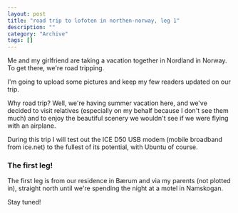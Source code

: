 ```yaml
--- 
layout: post 
title: "road trip to lofoten in northen-norway, leg 1"
description: ""
category: "Archive"
tags: []
---  
```

<p>Me and my girlfriend are taking a vacation together in Nordland in Norway. To get there, we're road tripping.</p> <p>I'm going to upload some pictures and keep my few readers updated on our trip.</p> <p>Why road trip? Well, we're having summer vacation here, and we've decided to visit relatives (especially on my behalf because I don't see them much) and to enjoy the beautiful scenery we wouldn't see if we were flying with an airplane. </p> <p>During this trip I will test out the ICE D50 USB modem (mobile broadband from ice.net) to the fullest of its potential, with Ubuntu of course.</p> <h3>The first leg!</h3><p>The first leg is from our residence in Bærum and via my parents (not plotted in), straight north until we're spending the night at a motel in Namskogan.</p><p>Stay tuned!</p>